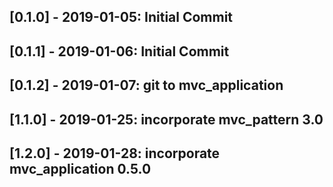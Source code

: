 ## [0.1.0] - 2019-01-05: Initial Commit
## [0.1.1] - 2019-01-06: Initial Commit
## [0.1.2] - 2019-01-07: git to mvc_application
## [1.1.0] - 2019-01-25: incorporate mvc_pattern 3.0
## [1.2.0] - 2019-01-28: incorporate mvc_application 0.5.0



